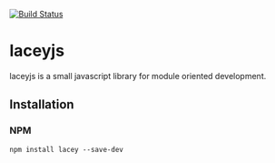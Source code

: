 [![Build Status](https://travis-ci.org/alexzicat/lacey.svg?branch=master)](https://travis-ci.org/alexzicat/lacey)

# laceyjs
laceyjs is a small javascript library for module oriented development.

## Installation
### NPM
```shell
npm install lacey --save-dev
```


